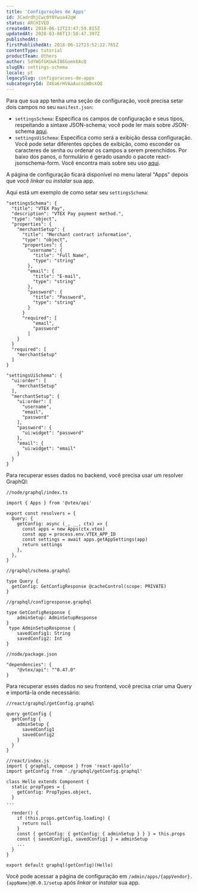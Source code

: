 ```yaml
---
title: 'Configurações de Apps'
id: 3CadrdhjCwc0Y8Ywua42qW
status: ARCHIVED
createdAt: 2018-06-12T23:47:59.815Z
updatedAt: 2020-03-06T13:58:47.397Z
publishedAt: 
firstPublishedAt: 2018-06-12T23:52:22.765Z
contentType: tutorial
productTeam: Others
author: 5dYWGfGKUwkI86Gomk6AcQ
slugEN: settings-schema
locale: pt
legacySlug: configuracoes-de-apps
subcategoryId: Z46a6rHVAaAucoiW0skQQ
---
```


Para que sua app tenha uma seção de configuração, você precisa setar dois campos no seu `manifest.json`:
- `settingsSchema`: Especifica os campos de configuração e seus tipos, respeitando a sintaxe JSON-schema; você pode ler mais sobre JSON-schema [aqui](http://json-schema.org/latest/json-schema-validation.html).
- `settingsUiSchema`: Especifica como será a exibição dessa configuração. Você pode setar diferentes opções de exibição, como esconder os caracteres de senha ou ordenar os campos a serem preenchidos. Por baixo dos panos, o formulário é gerado usando o pacote react-jsonschema-form. Você encontra mais sobre seu uso [aqui](https://github.com/mozilla-services/react-jsonschema-form).

A página de configuração ficará disponível no menu lateral "Apps" depois que você _linkar_ ou _instalar_ sua app.

Aqui está um exemplo de como setar seu `settingsSchema`:
```
"settingsSchema": {
  "title": "VTEX Pay",
  "description": "VTEX Pay payment method.",
  "type": "object",
  "properties": {
    "merchantSetup": {
      "title": "Merchant contract information",
      "type": "object",
      "properties": {
        "username": {
          "title": "Full Name",
          "type": "string"
        },
        "email": {
          "title": "E-mail",
          "type": "string"
        },
        "password": {
          "title": "Password",
          "type": "string"
        }
      }
      "required": [
          "email",
          "password"
        ]
    }
  }
  "required": [
    "merchantSetup"
  ]
}
```

```
"settingsUiSchema": {
  "ui:order": [
    "merchantSetup"
  ],
  "merchantSetup": {
    "ui:order": [
      "username",
      "email",
      "password"
    ],
    "password": {
      "ui:widget": "password"
    },
    "email": {
      "ui:widget": "email"
    }
  }
}
```

Para recuperar esses dados no backend, você precisa usar um resolver GraphQl:

```
//node/graphql/index.ts

import { Apps } from '@vtex/api'

export const resolvers = {
  Query: {
    getConfig: async (_, __, ctx) => {
      const apps = new Apps(ctx.vtex)
      const app = process.env.VTEX_APP_ID
      const settings = await apps.getAppSettings(app)
      return settings
    },
  },
}

//graphql/schema.graphql

type Query {
  getConfig: GetConfigResponse @cacheControl(scope: PRIVATE)
}

//graphql/configresponse.graphql

type GetConfigResponse {
    adminSetup: AdminSetupResponse
}
 type AdminSetupResponse {
    savedConfig1: String
    savedConfig2: Int
}

//node/package.json

"dependencies": {
    "@vtex/api": "^0.47.0"
}
````
Para recuperar esses dados no seu frontend, você precisa criar uma Query e importá-la onde necessário:

```
//react/graphql/getConfig.graphql

query getConfig {
  getConfig {
    adminSetup {
      savedConfig1
      savedConfig2
    }
  }
}

//react/index.js
import { graphql, compose } from 'react-apollo'
import getConfig from './graphql/getConfig.graphql'

class Hello extends Component {
  static propTypes = {
    getConfig: PropTypes.object,
  }
...

  render() {
    if (this.props.getConfig.loading) {
      return null
    }
    const { getConfig: { getConfig: { adminSetup } } } = this.props
    const { savedConfig1, savedConfig1 } = adminSetup
    ...
  }
}
    
export default graphql(getConfig)(Hello)
```

Você pode acessar a página de configuração em `/admin/apps/{appVendor}.{appName}@0.0.1/setup` após _linkar_ or _instalar_ sua app.
